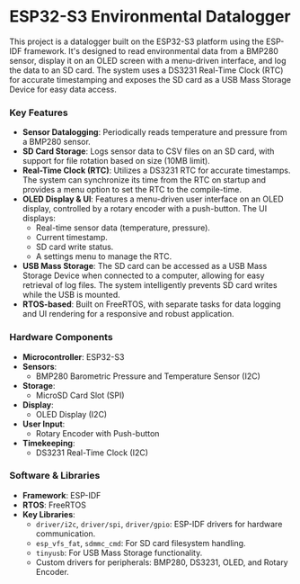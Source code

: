 # ESP32-S3 Environmental Datalogger

This project is a datalogger built on the ESP32-S3 platform using the ESP-IDF framework. It's designed to read environmental data from a BMP280 sensor, display it on an OLED screen with a menu-driven interface, and log the data to an SD card. The system uses a DS3231 Real-Time Clock (RTC) for accurate timestamping and exposes the SD card as a USB Mass Storage Device for easy data access.

### Key Features

*   **Sensor Datalogging**: Periodically reads temperature and pressure from a BMP280 sensor.
*   **SD Card Storage**: Logs sensor data to CSV files on an SD card, with support for file rotation based on size (10MB limit).
*   **Real-Time Clock (RTC)**: Utilizes a DS3231 RTC for accurate timestamps. The system can synchronize its time from the RTC on startup and provides a menu option to set the RTC to the compile-time.
*   **OLED Display & UI**: Features a menu-driven user interface on an OLED display, controlled by a rotary encoder with a push-button. The UI displays:
    *   Real-time sensor data (temperature, pressure).
    *   Current timestamp.
    *   SD card write status.
    *   A settings menu to manage the RTC.
*   **USB Mass Storage**: The SD card can be accessed as a USB Mass Storage Device when connected to a computer, allowing for easy retrieval of log files. The system intelligently prevents SD card writes while the USB is mounted.
*   **RTOS-based**: Built on FreeRTOS, with separate tasks for data logging and UI rendering for a responsive and robust application.

### Hardware Components

*   **Microcontroller**: ESP32-S3
*   **Sensors**:
    *   BMP280 Barometric Pressure and Temperature Sensor (I2C)
*   **Storage**:
    *   MicroSD Card Slot (SPI)
*   **Display**:
    *   OLED Display (I2C)
*   **User Input**:
    *   Rotary Encoder with Push-button
*   **Timekeeping**:
    *   DS3231 Real-Time Clock (I2C)

### Software & Libraries

*   **Framework**: ESP-IDF
*   **RTOS**: FreeRTOS
*   **Key Libraries**:
    *   `driver/i2c`, `driver/spi`, `driver/gpio`: ESP-IDF drivers for hardware communication.
    *   `esp_vfs_fat`, `sdmmc_cmd`: For SD card filesystem handling.
    *   `tinyusb`: For USB Mass Storage functionality.
    *   Custom drivers for peripherals: BMP280, DS3231, OLED, and Rotary Encoder.
